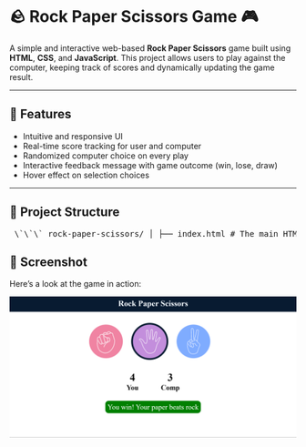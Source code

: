 # 🪨 Rock Paper Scissors Game 🎮

A simple and interactive web-based **Rock Paper Scissors** game built using **HTML**, **CSS**, and **JavaScript**. This project allows users to play against the computer, keeping track of scores and dynamically updating the game result.

---

## 🚀 Features

- Intuitive and responsive UI
- Real-time score tracking for user and computer
- Randomized computer choice on every play
- Interactive feedback message with game outcome (win, lose, draw)
- Hover effect on selection choices

---

## 📁 Project Structure

<pre> \`\`\` rock-paper-scissors/ │ ├── index.html # The main HTML file that renders the UI ├── style.css # CSS file for styling the UI elements ├── script.js # JavaScript file for game logic and interactivity │ ├── Images/ # Folder containing game assets (images) │ ├── rock.png # Image representing "rock" choice │ ├── paper.png # Image representing "paper" choice │ └── scissors.png # Image representing "scissors" choice │ └── README.md # Project documentation (this file) \`\`\` </pre>

## 📸 Screenshot

Here’s a look at the game in action:

![Game in Action](./images/screenshot.png)

